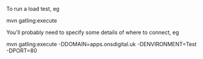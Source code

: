 To run a load test, eg

mvn gatling:execute

You'll probably need to specify some details of where to connect, eg

mvn gatling:execute -DDOMAIN=apps.onsdigital.uk -DENVIRONMENT=Test -DPORT=80
